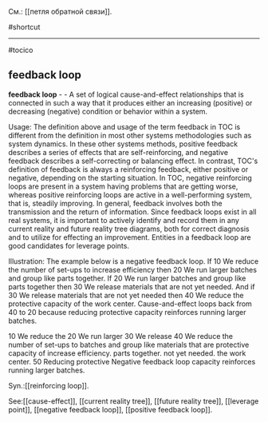 См.: [[петля обратной связи]].

#shortcut




<hr/>

#tocico

## feedback loop

<b>feedback loop</b> -  - A set of logical cause-and-effect relationships that is connected in such a way that it produces either an increasing (positive) or decreasing (negative) condition or behavior within a system.



Usage: The definition above and usage of the term feedback in TOC is different from the definition in most other systems methodologies such as system dynamics.  In these other systems methods, positive feedback describes a series of effects that are self-reinforcing, and negative feedback describes a self-correcting or balancing effect.  In contrast, TOC's definition of feedback is always a reinforcing feedback, either positive or negative, depending on the starting situation.  In TOC, negative reinforcing loops are present in a system having problems that are getting worse, whereas positive reinforcing loops are active in a well-performing system, that is, steadily improving.  In general, feedback involves both the transmission and the return of information.  Since feedback loops exist in all real systems, it is important to actively identify and record them in any current reality and future reality tree diagrams, both for correct diagnosis and to utilize for effecting an improvement.  Entities in a feedback loop are good candidates for leverage points.  

Illustration: The example below is a negative feedback loop.  If 10 We reduce the number of set-ups to increase efficiency then 20 We run larger batches and group like parts together.  If 20 We run larger batches and group like parts together then 30 We release materials that are not yet needed. And if 30 We release materials that are not yet needed then 40 We reduce the protective capacity of the work center.  Cause-and-effect loops back from 40 to 20 because reducing protective capacity reinforces running larger batches.  


10 We reduce the 
20 We run larger 
30 We release 
40 We reduce the 
number of set-ups to 
batches and group like 
materials that  are 
protective capacity of 
increase efficiency.
parts together. 
not yet needed.
the work center.
50 Reducing protective 
Negative feedback loop
capacity reinforces running 
larger batches.
 
 

Syn.:[[reinforcing loop]].



See:[[cause-effect]], [[current reality tree]], [[future reality tree]], [[leverage point]], [[negative feedback loop]], [[positive feedback loop]].
